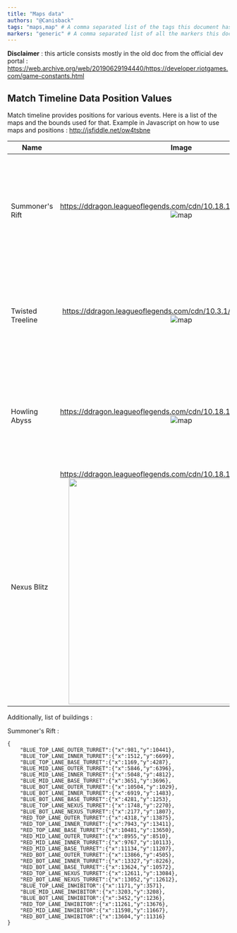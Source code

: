 ```yaml
---
title: "Maps data"
authors: "@Canisback" 
tags: "maps,map" # A comma separated list of the tags this document has
markers: "generic" # A comma separated list of all the markers this document has
---
```


**Disclaimer** : this article consists mostly in the old doc from the official dev portal :
https://web.archive.org/web/20190629194440/https://developer.riotgames.com/game-constants.html

## Match Timeline Data Position Values

Match timeline provides positions for various events. Here is a list of the maps and the bounds used for that.
Example in Javascript on how to use maps and positions : http://jsfiddle.net/ow4tsbne

| Name     |      Image      |  Notes |
|----------|:-------------:|:------|
| Summoner's Rift |  https://ddragon.leagueoflegends.com/cdn/10.18.1/img/map/map11.png <br />![map](https://ddragon.leagueoflegends.com/cdn/10.18.1/img/map/map11.png)| Map bounds : <ul><li>min: {x: -120, y: -120}</li><li>max: {x: 14870, y: 14980}</li></ul> |
| Twisted Treeline |  https://ddragon.leagueoflegends.com/cdn/10.3.1/img/map/map10.png <br />![map](https://ddragon.leagueoflegends.com/cdn/10.3.1/img/map/map10.png)| Map bounds : <ul><li>min: {x: 0, y: 0}</li><li>max: {x: 15398, y: 15398}</li></ul> |
| Howling Abyss |  https://ddragon.leagueoflegends.com/cdn/10.18.1/img/map/map12.png <br />![map](https://ddragon.leagueoflegends.com/cdn/10.18.1/img/map/map12.png)| Map bounds : <ul><li>min: {x: -28, y: -19}</li><li>max: {x: 12849, y: 12858}</li></ul> |
| Nexus Blitz |  https://ddragon.leagueoflegends.com/cdn/10.18.1/img/map/map21.png <br /><img src="https://ddragon.leagueoflegends.com/cdn/10.18.1/img/map/map21.png" width=512px/>| |


Additionally, list of buildings : 

Summoner's Rift : 
```
{
    "BLUE_TOP_LANE_OUTER_TURRET":{"x":981,"y":10441},
    "BLUE_TOP_LANE_INNER_TURRET":{"x":1512,"y":6699},
    "BLUE_TOP_LANE_BASE_TURRET":{"x":1169,"y":4287},
    "BLUE_MID_LANE_OUTER_TURRET":{"x":5846,"y":6396},
    "BLUE_MID_LANE_INNER_TURRET":{"x":5048,"y":4812},
    "BLUE_MID_LANE_BASE_TURRET":{"x":3651,"y":3696},
    "BLUE_BOT_LANE_OUTER_TURRET":{"x":10504,"y":1029},
    "BLUE_BOT_LANE_INNER_TURRET":{"x":6919,"y":1483},
    "BLUE_BOT_LANE_BASE_TURRET":{"x":4281,"y":1253},
    "BLUE_TOP_LANE_NEXUS_TURRET":{"x":1748,"y":2270},
    "BLUE_BOT_LANE_NEXUS_TURRET":{"x":2177,"y":1807},
    "RED_TOP_LANE_OUTER_TURRET":{"x":4318,"y":13875},
    "RED_TOP_LANE_INNER_TURRET":{"x":7943,"y":13411},
    "RED_TOP_LANE_BASE_TURRET":{"x":10481,"y":13650},
    "RED_MID_LANE_OUTER_TURRET":{"x":8955,"y":8510},
    "RED_MID_LANE_INNER_TURRET":{"x":9767,"y":10113},
    "RED_MID_LANE_BASE_TURRET":{"x":11134,"y":11207},
    "RED_BOT_LANE_OUTER_TURRET":{"x":13866,"y":4505},
    "RED_BOT_LANE_INNER_TURRET":{"x":13327,"y":8226},
    "RED_BOT_LANE_BASE_TURRET":{"x":13624,"y":10572},
    "RED_TOP_LANE_NEXUS_TURRET":{"x":12611,"y":13084},
    "RED_BOT_LANE_NEXUS_TURRET":{"x":13052,"y":12612},
    "BLUE_TOP_LANE_INHIBITOR":{"x":1171,"y":3571},
    "BLUE_MID_LANE_INHIBITOR":{"x":3203,"y":3208},
    "BLUE_BOT_LANE_INHIBITOR":{"x":3452,"y":1236},
    "RED_TOP_LANE_INHIBITOR":{"x":11261,"y":13676},
    "RED_MID_LANE_INHIBITOR":{"x":11598,"y":11667},
    "RED_BOT_LANE_INHIBITOR":{"x":13604,"y":11316}
}
```
